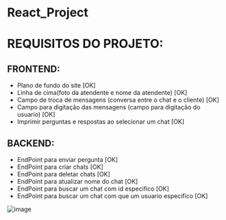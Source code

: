 # React_Project

# REQUISITOS DO PROJETO:

## FRONTEND:

  - Plano de fundo do site [OK]
  - Linha de cima(foto da atendente e nome da atendente) [OK] 
  - Campo de troca de mensagens (conversa entre o chat e o cliente) [OK]
  - Campo para digitação das mensagens (campo para digitação do usuario) [OK]
  - Imprimir perguntas e respostas ao selecionar um chat [OK]

## BACKEND:

  - EndPoint para enviar pergunta [OK]
  - EndPoint para criar chats [OK]
  - EndPoint para deletar chats [OK]
  - EndPoint para atualizar nome do chat [OK]
  - EndPoint para buscar um chat com id especifico [OK]
  - EndPoint para buscar um chat com que um usuario especifico [OK]

![image](https://github.com/NathanAtaliba/React_Project/assets/100451579/475444b4-8e96-4fce-b900-8abf2bbbf240)
